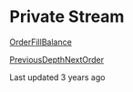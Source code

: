 # Private Stream

[Order](https://pionex-doc.gitbook.io/apidocs/websocket/private-stream/order)[Fill](https://pionex-doc.gitbook.io/apidocs/websocket/private-stream/fill)[Balance](https://pionex-doc.gitbook.io/apidocs/websocket/private-stream/balance)

[PreviousDepth](https://pionex-doc.gitbook.io/apidocs/websocket/public-stream/depth)[NextOrder](https://pionex-doc.gitbook.io/apidocs/websocket/private-stream/order)

Last updated 3 years ago

